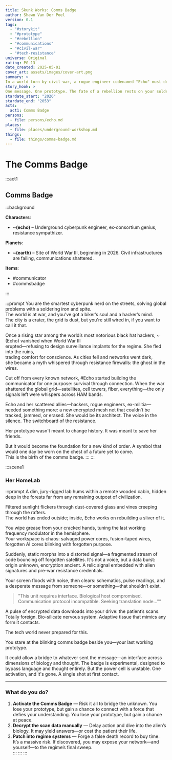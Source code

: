 ```yaml
---
title: Skunk Works: Comms Badge
author: Shawn Van Der Poel
version: 0.1
tags:
  - "#storykit"
  - "#prototype"
  - "#rebellion"
  - "#communications"
  - "#civil-war"
  - "#tech-resistance"
universe: Original
rating: PG-13
date_created: 2025-05-01
cover_art: assets/images/cover-art.png
summary: > 
In a world torn by civil war, a rogue engineer codenamed "Echo" must develop a secure communication device that could unify the fragmented resistance.
story_hook: >
One message. One prototype. The fate of a rebellion rests on your soldering iron.
stardate_start: "2026"
stardate_end: "2053"
acts:
  act1: Comms Badge
persons:
  - file: persons/echo.md
places:
  - file: places/underground-workshop.md
things:
  - file: things/comms-badge.md
---
```

# The Comms Badge

:::act1
## Comms Badge

:::background

**Characters**:  
- **~(echo)** – Underground cyberpunk engineer, ex-consortium genius, resistance sympathizer.  

**Planets**:  
- **~(earth)** – Site of World War III, beginning in 2026. Civil infrastructures are failing, communications shattered.  

**Items**:
- #communicator
- #commsbadge

:::

:::prompt
You are the smartest cyberpunk nerd on the streets, solving global problems with a soldering iron and spite.  
The world is at war, and you’ve got a biker’s soul and a hacker’s mind.  
The city is a crater, the grid is dust, but you're still wired in, if you want to call it that. 

Once a rising star among the world’s most notorious black hat hackers, ~(Echo) vanished when World War III  
erupted—refusing to design surveillance implants for the regime. She fled into the ruins,  
trading comfort for conscience. As cities fell and networks went dark,  
she became a myth whispered through resistance firewalls: the ghost in the wires.  

Cut off from every known network, #Echo started building the communicator for one purpose: 
survival through connection. When the war shattered the global grid—satellites, 
cell towers, fiber, everything—the only signals left were whispers across HAM bands. 

Echo and her scattered allies—hackers, rogue engineers, ex-militia—needed something more: 
a new encrypted mesh net that couldn’t be tracked, jammed, or erased. 
She would be its architect. The voice in the silence. The switchboard of the resistance.

Her prototype wasn't meant to change history. It was meant to save her friends.

But it would become the foundation for a new kind of order. 
A symbol that would one day be worn on the chest of a future yet to come.  
This is the birth of the comms badge.
:::
:::

:::scene1
### Her HomeLab

:::prompt
A dim, jury-rigged lab hums within a remote wooded cabin, hidden deep in the forests far from any 
remaining outpost of civilization.  

Filtered sunlight flickers through dust-covered glass and vines creeping through the rafters.  
The world has ended outside; inside, Echo works on rebuilding a sliver of it.

You wipe grease from your cracked hands, tuning the last working frequency modulator in the hemisphere.  
Your workspace is chaos: salvaged power cores, fusion-taped wires, forgotten AI cores blinking with forgotten purpose.

Suddenly, static morphs into a distorted signal—a fragmented stream of code bouncing off forgotten satellites. It's not a voice, but a data burst: origin unknown, encryption ancient. A relic signal embedded with alien signatures and pre-war resistance credentials.

Your screen floods with noise, then clears: schematics, pulse readings, and a desperate message from someone—or something—that shouldn’t exist.

> "This unit requires interface. Biological host compromised. Communication protocol incompatible. Seeking translation node..."”

A pulse of encrypted data downloads into your drive: the patient’s scans. Totally foreign. Bio-silicate nervous system. Adaptive tissue that mimics any form it contacts.

The tech world never prepared for this.

You stare at the blinking comms badge beside you—your last working prototype.  

It could allow a bridge to whatever sent the message—an interface across dimensions of biology and thought. The badge is experimental, designed to bypass language and thought entirely. But the power cell is unstable. One activation, and it's gone. A single shot at first contact.

---

### What do you do?

1. **Activate the Comms Badge** — Risk it all to bridge the unknown. You lose your prototype, but gain a chance to connect with a force that defies your understanding. You lose your prototype, but gain a chance at peace.  
2. **Decrypt the scan data manually** — Delay action and dive into the alien’s biology. It may yield answers—or cost the patient their life.  
3. **Patch into regime systems** — Forge a false death record to buy time. It’s a massive risk. If discovered, you may expose your network—and yourself—to the regime’s final sweep.  
:::
:::
:::
